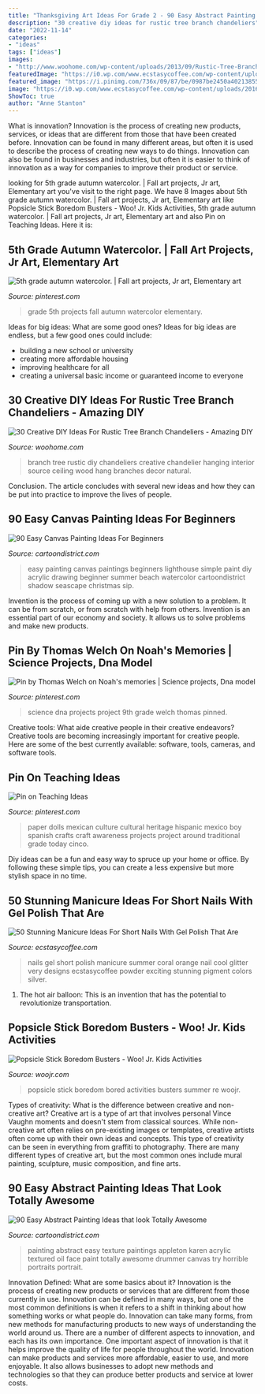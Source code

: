 ```yaml
---
title: "Thanksgiving Art Ideas For Grade 2 - 90 Easy Abstract Painting Ideas That Look Totally Awesome"
description: "30 creative diy ideas for rustic tree branch chandeliers"
date: "2022-11-14"
categories:
- "ideas"
tags: ["ideas"]
images:
- "http://www.woohome.com/wp-content/uploads/2013/09/Rustic-Tree-Branch-Chandeliers-3-2.jpg"
featuredImage: "https://i0.wp.com/www.ecstasycoffee.com/wp-content/uploads/2016/09/Very-cool-orange-coral-summer-nails.jpg?resize=564%2C759"
featured_image: "https://i.pinimg.com/736x/09/87/be/0987be2450a40213855cc406adfe7754--parent-gifts-th-grades.jpg"
image: "https://i0.wp.com/www.ecstasycoffee.com/wp-content/uploads/2016/09/Very-cool-orange-coral-summer-nails.jpg?resize=564%2C759"
ShowToc: true
author: "Anne Stanton"
---
```



What is innovation?
Innovation is the process of creating new products, services, or ideas that are different from those that have been created before. Innovation can be found in many different areas, but often it is used to describe the process of creating new ways to do things. Innovation can also be found in businesses and industries, but often it is easier to think of innovation as a way for companies to improve their product or service.

	

		
looking for 5th grade autumn watercolor. | Fall art projects, Jr art, Elementary art you've visit to the right page. We have 8 Images about 5th grade autumn watercolor. | Fall art projects, Jr art, Elementary art like Popsicle Stick Boredom Busters - Woo! Jr. Kids Activities, 5th grade autumn watercolor. | Fall art projects, Jr art, Elementary art and also Pin on Teaching Ideas. Here it is:
		
    
## 5th Grade Autumn Watercolor. | Fall Art Projects, Jr Art, Elementary Art

<img loading=lazy src="https://i.pinimg.com/736x/09/87/be/0987be2450a40213855cc406adfe7754--parent-gifts-th-grades.jpg" onerror="this.onerror=null;this.src='https://tse3.mm.bing.net/th?id=OIP.DVvpJE65g4xQh_nu0qN5bAHaLH&amp;pid=15.1';" alt="5th grade autumn watercolor. | Fall art projects, Jr art, Elementary art">

_Source: pinterest.com_

>grade 5th projects fall autumn watercolor elementary. 

	

Ideas for big ideas: What are some good ones?
Ideas for big ideas are endless, but a few good ones could include: 
- building a new school or university 
- creating more affordable housing 
- improving healthcare for all 
- creating a universal basic income or guaranteed income to everyone

    
## 30 Creative DIY Ideas For Rustic Tree Branch Chandeliers - Amazing DIY

<img loading=lazy src="http://www.woohome.com/wp-content/uploads/2013/09/Rustic-Tree-Branch-Chandeliers-3-2.jpg" onerror="this.onerror=null;this.src='https://tse2.mm.bing.net/th?id=OIP.YhRHX0n8tnZ1iEUkh_LNcAHaLG&amp;pid=15.1';" alt="30 Creative DIY Ideas For Rustic Tree Branch Chandeliers - Amazing DIY">

_Source: woohome.com_

>branch tree rustic diy chandeliers creative chandelier hanging interior source ceiling wood hang branches decor natural. 

	

Conclusion.
The article concludes with several new ideas and how they can be put into practice to improve the lives of people.

    
## 90 Easy Canvas Painting Ideas For Beginners

<img loading=lazy src="http://www.cartoondistrict.com/wp-content/uploads/2017/06/Easy-Canvas-Painting-Ideas-For-Beginners0141.jpg" onerror="this.onerror=null;this.src='https://tse1.mm.bing.net/th?id=OIP.5KI5GjTlyonf0xcpFxHE0QHaJZ&amp;pid=15.1';" alt="90 Easy Canvas Painting Ideas For Beginners">

_Source: cartoondistrict.com_

>easy painting canvas paintings beginners lighthouse simple paint diy acrylic drawing beginner summer beach watercolor cartoondistrict shadow seascape christmas sip. 

	

Invention is the process of coming up with a new solution to a problem. It can be from scratch, or from scratch with help from others. Invention is an essential part of our economy and society. It allows us to solve problems and make new products.

    
## Pin By Thomas Welch On Noah&#039;s Memories | Science Projects, Dna Model

<img loading=lazy src="https://i.pinimg.com/736x/1e/fe/ee/1efeee25b2eceee7d852f68df8daa004--dna-model-science-projects.jpg" onerror="this.onerror=null;this.src='https://tse3.mm.bing.net/th?id=OIP.WAh_qYib7rnsSvAwUu2nOQHaJ4&amp;pid=15.1';" alt="Pin by Thomas Welch on Noah&#039;s memories | Science projects, Dna model">

_Source: pinterest.com_

>science dna projects project 9th grade welch thomas pinned. 

	

Creative tools: What aide creative people in their creative endeavors?
Creative tools are becoming increasingly important for creative people. Here are some of the best currently available: software, tools, cameras, and software tools.

    
## Pin On Teaching Ideas

<img loading=lazy src="https://i.pinimg.com/736x/dd/b7/5c/ddb75c6d995c054c9f7622bb3dcac459--culture-day-culture-club.jpg" onerror="this.onerror=null;this.src='https://tse3.mm.bing.net/th?id=OIP.IrcHEmqO9nz-VD7O5iPTaQHaFh&amp;pid=15.1';" alt="Pin on Teaching Ideas">

_Source: pinterest.com_

>paper dolls mexican culture cultural heritage hispanic mexico boy spanish crafts craft awareness projects project around traditional grade today cinco. 

	

Diy ideas can be a fun and easy way to spruce up your home or office. By following these simple tips, you can create a less expensive but more stylish space in no time.

    
## 50 Stunning Manicure Ideas For Short Nails With Gel Polish That Are

<img loading=lazy src="https://i0.wp.com/www.ecstasycoffee.com/wp-content/uploads/2016/09/Very-cool-orange-coral-summer-nails.jpg?resize=564%2C759" onerror="this.onerror=null;this.src='https://tse1.mm.bing.net/th?id=OIP.d6gN0s87RznVvJ11IvKwwAHaJ9&amp;pid=15.1';" alt="50 Stunning Manicure Ideas For Short Nails With Gel Polish That Are">

_Source: ecstasycoffee.com_

>nails gel short polish manicure summer coral orange nail cool glitter very designs ecstasycoffee powder exciting stunning pigment colors silver. 

	

1. The hot air balloon: This is an invention that has the potential to revolutionize transportation.

    
## Popsicle Stick Boredom Busters - Woo! Jr. Kids Activities

<img loading=lazy src="http://www.woojr.com/wp-content/uploads/2017/03/Popsicle-Stick-Boredom-Busters-1.jpg" onerror="this.onerror=null;this.src='https://tse3.mm.bing.net/th?id=OIP.FLGK1L7PonxDNaYYxC-rNgHaO0&amp;pid=15.1';" alt="Popsicle Stick Boredom Busters - Woo! Jr. Kids Activities">

_Source: woojr.com_

>popsicle stick boredom bored activities busters summer re woojr. 

	

Types of creativity: What is the difference between creative and non-creative art?
Creative art is a type of art that involves personal Vince Vaughn moments and doesn't stem from classical sources. While non-creative art often relies on pre-existing images or templates, creative artists often come up with their own ideas and concepts. This type of creativity can be seen in everything from graffiti to photography. There are many different types of creative art, but the most common ones include mural painting, sculpture, music composition, and fine arts.

    
## 90 Easy Abstract Painting Ideas That Look Totally Awesome

<img loading=lazy src="http://www.cartoondistrict.com/wp-content/uploads/2017/06/Easy-Abstract-Painting-Ideas00016-1.jpg" onerror="this.onerror=null;this.src='https://tse4.mm.bing.net/th?id=OIP.NYKFP_wjiqR7Me6FlNVIBgHaJ4&amp;pid=15.1';" alt="90 Easy Abstract Painting Ideas that look Totally Awesome">

_Source: cartoondistrict.com_

>painting abstract easy texture paintings appleton karen acrylic textured oil face paint totally awesome drummer canvas try horrible portraits portrait. 

	

Innovation Defined: What are some basics about it?
Innovation is the process of creating new products or services that are different from those currently in use. Innovation can be defined in many ways, but one of the most common definitions is when it refers to a shift in thinking about how something works or what people do. Innovation can take many forms, from new methods for manufacturing products to new ways of understanding the world around us. There are a number of different aspects to innovation, and each has its own importance.
One important aspect of innovation is that it helps improve the quality of life for people throughout the world. Innovation can make products and services more affordable, easier to use, and more enjoyable. It also allows businesses to adopt new methods and technologies so that they can produce better products and service at lower costs.


